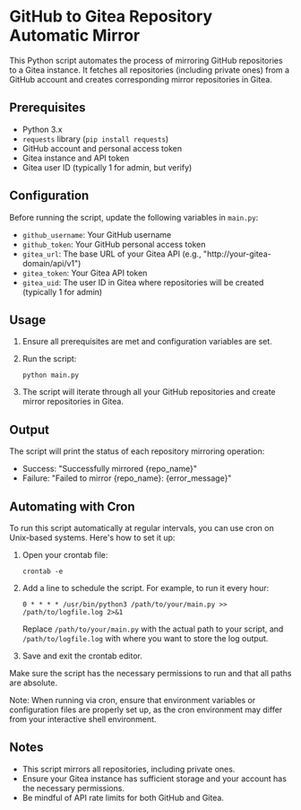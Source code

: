 # GitHub to Gitea Repository Automatic Mirror

This Python script automates the process of mirroring GitHub repositories to a Gitea instance. It fetches all repositories (including private ones) from a GitHub account and creates corresponding mirror repositories in Gitea.

## Prerequisites

- Python 3.x
- `requests` library (`pip install requests`)
- GitHub account and personal access token
- Gitea instance and API token
- Gitea user ID (typically 1 for admin, but verify)

## Configuration

Before running the script, update the following variables in `main.py`:

- `github_username`: Your GitHub username
- `github_token`: Your GitHub personal access token
- `gitea_url`: The base URL of your Gitea API (e.g., "http://your-gitea-domain/api/v1")
- `gitea_token`: Your Gitea API token
- `gitea_uid`: The user ID in Gitea where repositories will be created (typically 1 for admin)

## Usage

1. Ensure all prerequisites are met and configuration variables are set.
2. Run the script:

   ```
   python main.py
   ```

3. The script will iterate through all your GitHub repositories and create mirror repositories in Gitea.

## Output

The script will print the status of each repository mirroring operation:

- Success: "Successfully mirrored {repo_name}"
- Failure: "Failed to mirror {repo_name}: {error_message}"

## Automating with Cron

To run this script automatically at regular intervals, you can use cron on Unix-based systems. Here's how to set it up:

1. Open your crontab file:

   ```
   crontab -e
   ```

2. Add a line to schedule the script. For example, to run it every hour:

   ```
   0 * * * * /usr/bin/python3 /path/to/your/main.py >> /path/to/logfile.log 2>&1
   ```

   Replace `/path/to/your/main.py` with the actual path to your script, and `/path/to/logfile.log` with where you want to store the log output.

3. Save and exit the crontab editor.

Make sure the script has the necessary permissions to run and that all paths are absolute.

Note: When running via cron, ensure that environment variables or configuration files are properly set up, as the cron environment may differ from your interactive shell environment.


## Notes

- This script mirrors all repositories, including private ones.
- Ensure your Gitea instance has sufficient storage and your account has the necessary permissions.
- Be mindful of API rate limits for both GitHub and Gitea.
